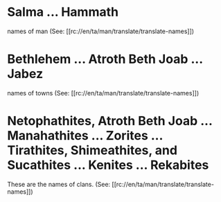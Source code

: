 # Salma ... Hammath

names of man (See: [[rc://en/ta/man/translate/translate-names]])

# Bethlehem ... Atroth Beth Joab ... Jabez

names of towns (See: [[rc://en/ta/man/translate/translate-names]])

# Netophathites, Atroth Beth Joab ... Manahathites ... Zorites ... Tirathites, Shimeathites, and Sucathites ... Kenites ... Rekabites

These are the names of clans. (See: [[rc://en/ta/man/translate/translate-names]])

